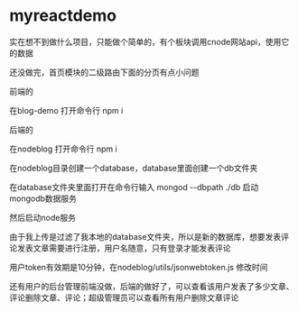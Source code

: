 # myreactdemo
实在想不到做什么项目，只能做个简单的，有个板块调用cnode网站api，使用它的数据


还没做完，首页模块的二级路由下面的分页有点小问题

前端的

在blog-demo 打开命令行 npm i

后端的

在nodeblog 打开命令行 npm i

在nodeblog目录创建一个database，database里面创建一个db文件夹

在database文件夹里面打开在命令行输入 mongod --dbpath ./db    启动mongodb数据服务

然后启动node服务

由于我上传是过滤了我本地的database文件夹，所以是新的数据库，想要发表评论发表文章需要进行注册，用户名随意，只有登录才能发表评论

用户token有效期是10分钟，在nodeblog/utils/jsonwebtoken.js 修改时间

还有用户的后台管理前端没做，后端的做好了，可以查看该用户发表了多少文章、评论删除文章、评论；超级管理员可以查看所有用户删除文章评论

